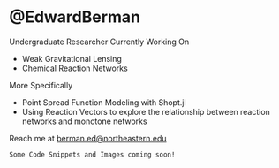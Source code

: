 # @EdwardBerman
Undergraduate Researcher
Currently Working On
+ Weak Gravitational Lensing
+ Chemical Reaction Networks

More Specifically
+  Point Spread Function Modeling with Shopt.jl
+   Using Reaction Vectors to explore the relationship between reaction networks and monotone networks

Reach me at berman.ed@northeastern.edu

```
Some Code Snippets and Images coming soon!
```
